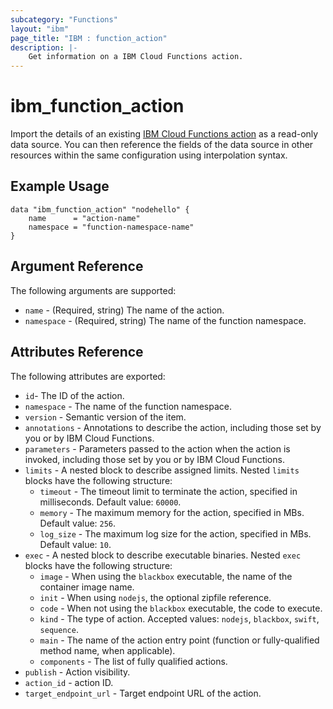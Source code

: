 ```yaml
---
subcategory: "Functions"
layout: "ibm"
page_title: "IBM : function_action"
description: |- 
    Get information on a IBM Cloud Functions action.
---
```


# ibm\_function_action

Import the details of an existing [IBM Cloud Functions action](https://cloud.ibm.com/docs/openwhisk/openwhisk_actions.html#openwhisk_actions) as a read-only data source. You can then reference the fields of the data source in other resources within the same configuration using interpolation syntax.

## Example Usage

```hcl
data "ibm_function_action" "nodehello" {
    name      = "action-name"		  
    namespace = "function-namespace-name"
}
```

## Argument Reference

The following arguments are supported:

* `name` - (Required, string) The name of the action.
* `namespace` - (Required, string) The name of the function namespace.

## Attributes Reference

The following attributes are exported:

* `id`- The ID of the action.
* `namespace` -  The name of the function namespace.
* `version` - Semantic version of the item.
* `annotations` - Annotations to describe the action, including those set by you or by IBM Cloud Functions.
* `parameters` - Parameters passed to the action when the action is invoked, including those set by you or by IBM Cloud Functions.
* `limits` - A nested block to describe assigned limits. Nested `limits` blocks have the following structure:
    * `timeout` - The timeout limit to terminate the action, specified in milliseconds. Default value: `60000`.
    * `memory` - The maximum memory for the action, specified in MBs. Default value: `256`.
    * `log_size` - The maximum log size for the action, specified in MBs. Default value: `10`.
* `exec` - A nested block to describe executable binaries. Nested `exec` blocks have the following structure:
    * `image` - When using the `blackbox` executable, the name of the container image name.
    * `init` - When using `nodejs`, the optional zipfile reference.
    * `code` - When not using the `blackbox` executable, the code to execute. 
    * `kind` - The type of action. Accepted values: `nodejs`, `blackbox`, `swift`, `sequence`.
    * `main` - The name of the action entry point (function or fully-qualified method name, when applicable).
    * `components` - The list of fully qualified actions.
* `publish` - Action visibility.
* `action_id` - action ID.
* `target_endpoint_url` - Target endpoint URL of the action.

